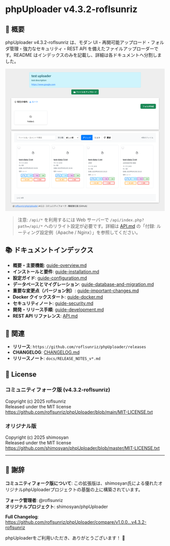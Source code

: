 # phpUploader v4.3.2-roflsunriz

## 🎉 概要

phpUploader v4.3.2-roflsunriz は、モダン UI・再開可能アップロード・フォルダ管理・強力なセキュリティ・REST API を備えたファイルアップローダーです。README はインデックスのみを記載し、詳細は各ドキュメントへ分割しました。

![cover](./image/cover.png)

> 注意: `/api/*` を利用するには Web サーバーで `/api/index.php?path=/api/*` へのリライト設定が必要です。詳細は [API.md](docs/API.md) の「付録: ルーティング設定例（Apache / Nginx）」を参照してください。

## 📚 ドキュメントインデックス

- **概要・主要機能**: [guide-overview.md](docs/guide-overview.md)
- **インストールと要件**: [guide-installation.md](docs/guide-installation.md)
- **設定ガイド**: [guide-configuration.md](docs/guide-configuration.md)
- **データベースとマイグレーション**: [guide-database-and-migration.md](docs/guide-database-and-migration.md)
- **重要な変更点（バージョン別）**: [guide-important-changes.md](docs/guide-important-changes.md)
- **Docker クイックスタート**: [guide-docker.md](docs/guide-docker.md)
- **セキュリティノート**: [guide-security.md](docs/guide-security.md)
- **開発・リリース手順**: [guide-development.md](docs/guide-development.md)
- **REST API リファレンス**: [API.md](docs/API.md)

## 🔗 関連

- **リリース**: `https://github.com/roflsunriz/phpUploader/releases`
- **CHANGELOG**: [CHANGELOG.md](CHANGELOG.md)
- **リリースノート**: `docs/RELEASE_NOTES_v*.md`


## 📄 License

### **コミュニティフォーク版 (v4.3.2-roflsunriz)**
Copyright (c) 2025 roflsunriz  
Released under the MIT license  
<https://github.com/roflsunriz/phpUploader/blob/main/MIT-LICENSE.txt>

### **オリジナル版**
Copyright (c) 2025 shimosyan  
Released under the MIT license  
<https://github.com/shimosyan/phpUploader/blob/master/MIT-LICENSE.txt>

---

## 🙏 謝辞

**コミュニティフォーク版について**: この拡張版は、shimosyan氏による優れたオリジナルphpUploaderプロジェクトの基盤の上に構築されています。

**フォーク管理者**: @roflsunriz  
**オリジナルプロジェクト**: shimosyan/phpUploader

**Full Changelog**: <https://github.com/roflsunriz/phpUploader/compare/v1.0.0...v4.3.2-roflsunriz>

phpUploaderをご利用いただき、ありがとうございます！ 🚀
